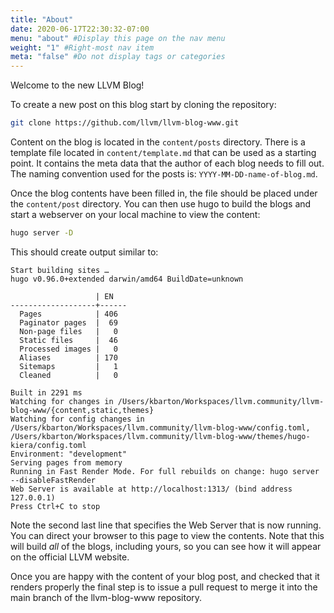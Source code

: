 ```yaml
---
title: "About"
date: 2020-06-17T22:30:32-07:00
menu: "about" #Display this page on the nav menu
weight: "1" #Right-most nav item
meta: "false" #Do not display tags or categories
---
```


Welcome to the new LLVM Blog!

To create a new post on this blog start by cloning the repository:

```sh
git clone https://github.com/llvm/llvm-blog-www.git
```

Content on the blog is located in the `content/posts` directory. There is a
template file located in `content/template.md` that can be used as a starting
point. It contains the meta data that the author of each blog needs to fill out.
The naming convention used for the posts is: `YYYY-MM-DD-name-of-blog.md`. 

Once the blog contents have been filled in, the file should be placed under the
`content/post` directory. You can then use hugo to build the blogs and start a
webserver on your local machine to view the content:

```sh
hugo server -D
```

This should create output similar to:

```
Start building sites …
hugo v0.96.0+extended darwin/amd64 BuildDate=unknown

                   | EN
-------------------+------
  Pages            | 406
  Paginator pages  |  69
  Non-page files   |   0
  Static files     |  46
  Processed images |   0
  Aliases          | 170
  Sitemaps         |   1
  Cleaned          |   0

Built in 2291 ms
Watching for changes in /Users/kbarton/Workspaces/llvm.community/llvm-blog-www/{content,static,themes}
Watching for config changes in /Users/kbarton/Workspaces/llvm.community/llvm-blog-www/config.toml, /Users/kbarton/Workspaces/llvm.community/llvm-blog-www/themes/hugo-kiera/config.toml
Environment: "development"
Serving pages from memory
Running in Fast Render Mode. For full rebuilds on change: hugo server --disableFastRender
Web Server is available at http://localhost:1313/ (bind address 127.0.0.1)
Press Ctrl+C to stop

```

Note the second last line that specifies the Web Server that is now running. You
can direct your browser to this page to view the contents. Note that this will
build *all* of the blogs, including yours, so you can see how it will appear on
the official LLVM website.


Once you are happy with the content of your blog post, and checked that it
renders properly the final step is to issue a pull request to merge it into the
main branch of the llvm-blog-www repository.


